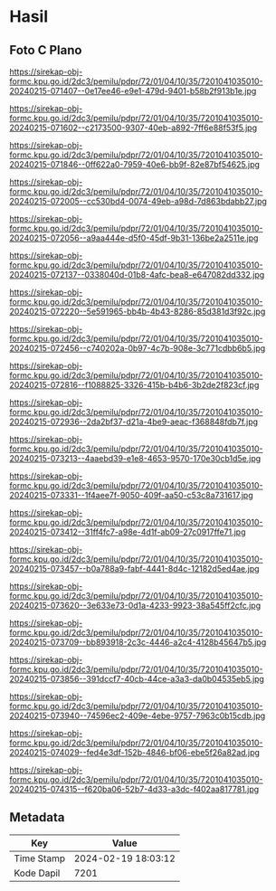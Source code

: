 # Hasil

## Foto C Plano

https://sirekap-obj-formc.kpu.go.id/2dc3/pemilu/pdpr/72/01/04/10/35/7201041035010-20240215-071407--0e17ee46-e9e1-479d-9401-b58b2f913b1e.jpg

https://sirekap-obj-formc.kpu.go.id/2dc3/pemilu/pdpr/72/01/04/10/35/7201041035010-20240215-071602--c2173500-9307-40eb-a892-7ff6e88f53f5.jpg

https://sirekap-obj-formc.kpu.go.id/2dc3/pemilu/pdpr/72/01/04/10/35/7201041035010-20240215-071846--0ff622a0-7959-40e6-bb9f-82e87bf54625.jpg

https://sirekap-obj-formc.kpu.go.id/2dc3/pemilu/pdpr/72/01/04/10/35/7201041035010-20240215-072005--cc530bd4-0074-49eb-a98d-7d863bdabb27.jpg

https://sirekap-obj-formc.kpu.go.id/2dc3/pemilu/pdpr/72/01/04/10/35/7201041035010-20240215-072056--a9aa444e-d5f0-45df-9b31-136be2a2511e.jpg

https://sirekap-obj-formc.kpu.go.id/2dc3/pemilu/pdpr/72/01/04/10/35/7201041035010-20240215-072137--0338040d-01b8-4afc-bea8-e647082dd332.jpg

https://sirekap-obj-formc.kpu.go.id/2dc3/pemilu/pdpr/72/01/04/10/35/7201041035010-20240215-072220--5e591965-bb4b-4b43-8286-85d381d3f92c.jpg

https://sirekap-obj-formc.kpu.go.id/2dc3/pemilu/pdpr/72/01/04/10/35/7201041035010-20240215-072456--c740202a-0b97-4c7b-908e-3c771cdbb6b5.jpg

https://sirekap-obj-formc.kpu.go.id/2dc3/pemilu/pdpr/72/01/04/10/35/7201041035010-20240215-072816--f1088825-3326-415b-b4b6-3b2de2f823cf.jpg

https://sirekap-obj-formc.kpu.go.id/2dc3/pemilu/pdpr/72/01/04/10/35/7201041035010-20240215-072936--2da2bf37-d21a-4be9-aeac-f368848fdb7f.jpg

https://sirekap-obj-formc.kpu.go.id/2dc3/pemilu/pdpr/72/01/04/10/35/7201041035010-20240215-073213--4aaebd39-e1e8-4653-9570-170e30cb1d5e.jpg

https://sirekap-obj-formc.kpu.go.id/2dc3/pemilu/pdpr/72/01/04/10/35/7201041035010-20240215-073331--1f4aee7f-9050-409f-aa50-c53c8a731617.jpg

https://sirekap-obj-formc.kpu.go.id/2dc3/pemilu/pdpr/72/01/04/10/35/7201041035010-20240215-073412--31ff4fc7-a98e-4d1f-ab09-27c0917ffe71.jpg

https://sirekap-obj-formc.kpu.go.id/2dc3/pemilu/pdpr/72/01/04/10/35/7201041035010-20240215-073457--b0a788a9-fabf-4441-8d4c-12182d5ed4ae.jpg

https://sirekap-obj-formc.kpu.go.id/2dc3/pemilu/pdpr/72/01/04/10/35/7201041035010-20240215-073620--3e633e73-0d1a-4233-9923-38a545ff2cfc.jpg

https://sirekap-obj-formc.kpu.go.id/2dc3/pemilu/pdpr/72/01/04/10/35/7201041035010-20240215-073709--bb893918-2c3c-4446-a2c4-4128b45647b5.jpg

https://sirekap-obj-formc.kpu.go.id/2dc3/pemilu/pdpr/72/01/04/10/35/7201041035010-20240215-073856--391dccf7-40cb-44ce-a3a3-da0b04535eb5.jpg

https://sirekap-obj-formc.kpu.go.id/2dc3/pemilu/pdpr/72/01/04/10/35/7201041035010-20240215-073940--74596ec2-409e-4ebe-9757-7963c0b15cdb.jpg

https://sirekap-obj-formc.kpu.go.id/2dc3/pemilu/pdpr/72/01/04/10/35/7201041035010-20240215-074029--fed4e3df-152b-4846-bf06-ebe5f26a82ad.jpg

https://sirekap-obj-formc.kpu.go.id/2dc3/pemilu/pdpr/72/01/04/10/35/7201041035010-20240215-074315--f620ba06-52b7-4d33-a3dc-f402aa817781.jpg


## Metadata

| Key        | Value               |
| ---------- | ------------------- |
| Time Stamp | 2024-02-19 18:03:12 |
| Kode Dapil | 7201                |



